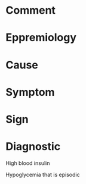 # Comment

# Eppremiology

# Cause

# Symptom

# Sign

# Diagnostic

High blood insulin

Hypoglycemia that is episodic
